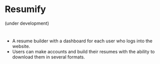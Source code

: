 # Resumify
(under development)
#
- A resume builder with a dashboard for each user who logs into the website.
- Users can make accounts and build their resumes with the ability to download them in several formats.
